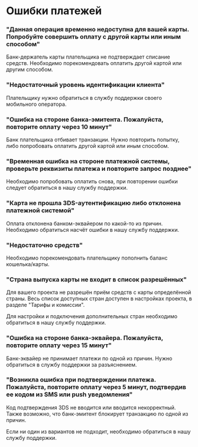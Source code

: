# Ошибки платежей

### "**Данная операция временно недоступна для вашей карты. Попробуйте совершить оплату с другой карты или иным способом"**

Банк-держатель карты плательщика не подтверждает списание средств. Необходимо порекомендовать оплатить другой картой или другим способом.&#x20;

### **"Недостаточный уровень идентификации клиента"**

Плательщику нужно обратиться в службу поддержки своего мобильного оператора.

### **"Ошибка на стороне банка-эмитента. Пожалуйста, повторите оплату через 10 минут"**

Банк плательщика отбивает транзакции. Нужно повторить попытку, либо попробовать оплатить другой картой или иным способом.

### **"Временная ошибка на стороне платежной системы, проверьте реквизиты платежа и повторите запрос позднее"**

Необходимо попробовать оплатить снова, при повторении ошибки следует обратиться в нашу службу поддержки. &#x20;

### **"Карта не прошла 3DS-аутентификацию либо отклонена платежной системой"**

Оплата отклонена банком-эквайером по какой-то из причин. Необходимо обратиться насчёт ошибки в нашу службу поддержки.

### **"Недостаточно средств"**

Необходимо порекомендовать плательщику пополнить баланс кошелька/карты.

### **"Страна выпуска карты не входит в список разрешённых"**

Для вашего проекта не разрешён приём средств с карты определённой страны. Весь список доступных стран доступен в настройках проекта, в разделе "Тарифы и комиссии".

Для настройки и подключения дополнительных стран необходимо обратиться в нашу службу поддержки.

### **"Ошибка на стороне банка-эквайера. Пожалуйста, повторите оплату через 15 минут"**

Банк-эквайер не принимает платежи по одной из причин. Нужно обратиться в службу поддержки за разъяснением.

### **"Возникла ошибка при подтверждении платежа. Пожалуйста, повторите оплату через 5 минут, подтвердив ее кодом из SMS или push уведомления"**

Код подтверждения 3DS не вводится или вводится некорректный. Также возможно, что банк-эмитент блокирует транзакцию по одной из причин.&#x20;

Если ни один из вариантов не подходит, необходимо обратиться в нашу службу поддержки.&#x20;
